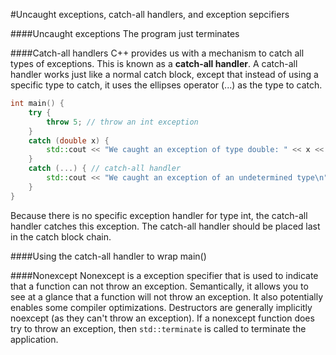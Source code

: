 #Uncaught exceptions, catch-all handlers, and exception sepcifiers

####Uncaught exceptions
The program just terminates

####Catch-all handlers
C++ provides us with a mechanism to catch all types of exceptions. This is known as a **catch-all handler**. A catch-all handler works just like a normal catch block, except that instead of using a specific type to catch, it uses the ellipses operator (...) as the type to catch.
```cpp
int main() {
	try {
		throw 5; // throw an int exception
	}
	catch (double x) {
		std::cout << "We caught an exception of type double: " << x << '\n';
	}
	catch (...) { // catch-all handler
		std::cout << "We caught an exception of an undetermined type\n";
	}
}
```
Because there is no specific exception handler for type int, the catch-all handler catches this exception.
The catch-all handler should be placed last in the catch block chain.

####Using the catch-all handler to wrap main()

####Nonexcept
Nonexcept is a exception specifier that is used to indicate that a function can not throw an exception. Semantically, it allows you to see at a glance that a function will not throw an exception.
It also potentially enables some compiler optimizations. Destructors are generally implicitly noexcept (as they can't throw an exception). If a nonexcept function does try to throw an exception, then `std::terminate` is called to terminate the application.
